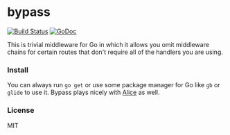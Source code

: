 # bypass
[![Build Status](https://travis-ci.org/gsquire/bypass.svg?branch=master)](https://travis-ci.org/gsquire/bypass)
[![GoDoc](https://godoc.org/github.com/gsquire/bypass?status.svg)](https://godoc.org/github.com/gsquire/bypass)

This is trivial middleware for Go in which it allows you omit middleware chains for
certain routes that don't require all of the handlers you are using.

### Install
You can always run `go get` or use some package manager for Go like `gb` or `glide` to use it.
Bypass plays nicely with [Alice](https://github.com/justinas/alice) as well.

### License
MIT
